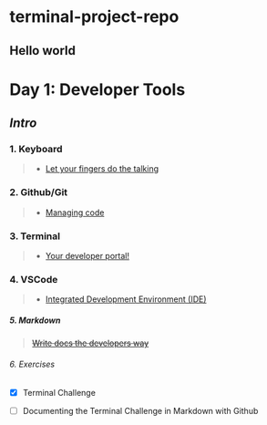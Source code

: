 # terminal-project-repo
## Hello world

**Day 1: Developer Tools**
===

## *Intro*

### 1. Keyboard

> * [Let your fingers do the talking](./notes/keyboard.md)

### 2. Github/Git

> * [Managing code](./notes/github.md)

### 3. Terminal

> * [Your developer portal!](./notes/terminal.md)

### 4. VSCode

> * [Integrated Development Environment (IDE)](./notes/ide.md)

##### 5. Markdown

> ~~[Write docs the developers way](./notes/markdown.md)~~

###### 6. Exercises
- [x]   Terminal Challenge
- [ ]   Documenting the Terminal Challenge in Markdown with Github



